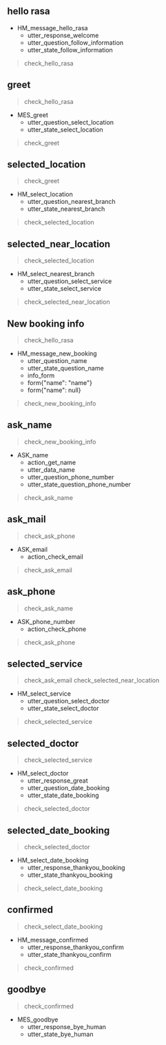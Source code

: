 ## hello rasa
* HM_message_hello_rasa
  - utter_response_welcome
  - utter_question_follow_information
  - utter_state_follow_information
> check_hello_rasa

## greet
> check_hello_rasa
* MES_greet
  - utter_question_select_location
  - utter_state_select_location
> check_greet

## selected_location
> check_greet
* HM_select_location
  - utter_question_nearest_branch
  - utter_state_nearest_branch
> check_selected_location

## selected_near_location
> check_selected_location
* HM_select_nearest_branch
  - utter_question_select_service
  - utter_state_select_service
> check_selected_near_location

## New booking info
> check_hello_rasa
* HM_message_new_booking
  - utter_question_name
  - utter_state_question_name
  - info_form
  - form{"name": "name"}
  - form{"name": null}
> check_new_booking_info


## ask_name
> check_new_booking_info
* ASK_name
  - action_get_name
  - utter_data_name
  - utter_question_phone_number
  - utter_state_question_phone_number
> check_ask_name

## ask_mail
> check_ask_phone
* ASK_email
  - action_check_email
> check_ask_email
      
## ask_phone
> check_ask_name
* ASK_phone_number
  - action_check_phone
> check_ask_phone

## selected_service
> check_ask_email
> check_selected_near_location
* HM_select_service 
  - utter_question_select_doctor
  - utter_state_select_doctor
> check_selected_service


## selected_doctor
> check_selected_service
* HM_select_doctor
  - utter_response_great
  - utter_question_date_booking
  - utter_state_date_booking
> check_selected_doctor

## selected_date_booking
> check_selected_doctor
* HM_select_date_booking
  - utter_response_thankyou_booking
  - utter_state_thankyou_booking
> check_select_date_booking

## confirmed
> check_select_date_booking
* HM_message_confirmed
  - utter_response_thankyou_confirm
  - utter_state_thankyou_confirm
> check_confirmed

## goodbye
> check_confirmed
* MES_goodbye
  - utter_response_bye_human
  - utter_state_bye_human
